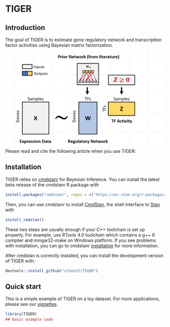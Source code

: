 
<!-- README.md is generated from README.Rmd. Please edit that file -->

# TIGER

<!-- badges: start -->
<!-- badges: end -->

## Introduction

The goal of TIGER is to estimate gene regulatory network and
transcription factor activities using Bayesian matrix factorization.  
![](TIGER.png)<!-- -->  
Please read and cite the following article when you use TIGER:

## Installation

TIGER relies on [cmdstanr](https://mc-stan.org/cmdstanr/) for Beyesian
Inference. You can install the latest beta release of the cmdstanr R
package with

``` r
install.packages("cmdstanr", repos = c("https://mc-stan.org/r-packages/", getOption("repos")))
```

Then, you can use cmdstanr to install
[CmdStan](https://mc-stan.org/users/interfaces/cmdstan.html), the shell
interface to [Stan](https://mc-stan.org/) with

``` r
install_cmdstan()
```

These two steps are usually enough if your C++ toolchain is set up
properly. For example, use RTools 4.0 toolchain which contains a g++ 8
compiler and mingw32-make on Windows platform. If you see problems with
installation, you can go to cmdstanr
[installation](https://mc-stan.org/cmdstanr/articles/cmdstanr.html) for
more information.

After cmdstan is correctly installed, you can install the development
version of TIGER with:

``` r
devtools::install_github("cchen22/TIGER")
```

## Quick start

This is a simple example of TIGER on a toy dataset. For more
applications, please see our
[vignettes](https://github.com/cchen22/TIGER/tree/master/vignettes).

``` r
library(TIGER)
## basic example code
```

